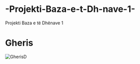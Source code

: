 # -Projekti-Baza-e-t-Dh-nave-1-
 Projekti Baza e të Dhënave 1 

# Gheris 

![GherisD](https://github.com/user-attachments/assets/01f8ff21-e71f-4943-a111-aa2db6cfc5b9)
